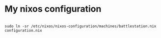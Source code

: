 # My nixos configuration

```

sudo ln -sr /etc/nixos/nixos-configuration/machines/battlestation.nix  configuration.nix


```
